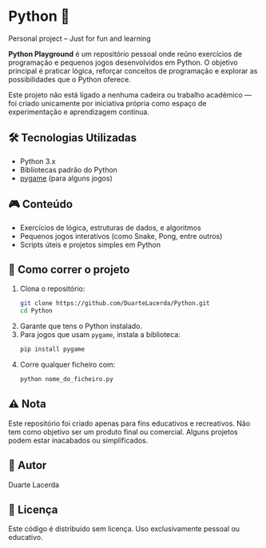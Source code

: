 # Python 🐍  
Personal project – Just for fun and learning  

**Python Playground** é um repositório pessoal onde reúno exercícios de programação e pequenos jogos desenvolvidos em Python. O objetivo principal é praticar lógica, reforçar conceitos de programação e explorar as possibilidades que o Python oferece.  

Este projeto não está ligado a nenhuma cadeira ou trabalho académico — foi criado unicamente por iniciativa própria como espaço de experimentação e aprendizagem contínua.  

## 🛠️ Tecnologias Utilizadas  
- Python 3.x  
- Bibliotecas padrão do Python  
- [pygame](https://www.pygame.org/) (para alguns jogos)  

## 🎮 Conteúdo  
- Exercícios de lógica, estruturas de dados, e algoritmos  
- Pequenos jogos interativos (como Snake, Pong, entre outros)  
- Scripts úteis e projetos simples em Python  

## 🚀 Como correr o projeto  
1. Clona o repositório:  
   ```bash  
   git clone https://github.com/DuarteLacerda/Python.git  
   cd Python
   ```  
2. Garante que tens o Python instalado.  
3. Para jogos que usam `pygame`, instala a biblioteca:  
   ```bash  
   pip install pygame  
   ```  
4. Corre qualquer ficheiro com:  
   ```bash  
   python nome_do_ficheiro.py  
   ```

## ⚠️ Nota  
Este repositório foi criado apenas para fins educativos e recreativos. Não tem como objetivo ser um produto final ou comercial. Alguns projetos podem estar inacabados ou simplificados.  

## 👤 Autor  
Duarte Lacerda  

## 📄 Licença  
Este código é distribuído sem licença. Uso exclusivamente pessoal ou educativo.
